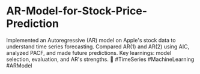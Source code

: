 # AR-Model-for-Stock-Price-Prediction
Implemented an Autoregressive (AR) model on Apple's stock data to understand time series forecasting. Compared AR(1) and AR(2) using AIC, analyzed PACF, and made future predictions. Key learnings: model selection, evaluation, and AR's strengths. 🚀 #TimeSeries #MachineLearning #ARModel
